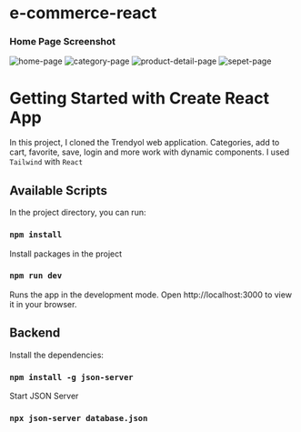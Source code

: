 # e-commerce-react

### Home Page Screenshot

![home-page](src/screenshots/home-page.png)
![category-page](src/screenshots/category-page.png)
![product-detail-page](src/screenshots/productDetail-page.png)
![sepet-page](src/screenshots/sepet.png)

# Getting Started with Create React App

In this project, I cloned the Trendyol web application. Categories, add to cart, favorite, save, login and more work with dynamic components. I used `Tailwind` with `React`

## Available Scripts

In the project directory, you can run:

### `npm install`

Install packages in the project

### `npm run dev`

Runs the app in the development mode.
Open http://localhost:3000 to view it in your browser.

## Backend

Install the dependencies:

### `npm install -g json-server`

Start JSON Server

### `npx json-server database.json`
